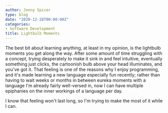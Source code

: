 ```yaml
---
author: Jonny Spicer
type: blog
date: "2020-12-28T00:00:00Z"
categories:
- Software Development
title: Lightbulb Moments
---
```

The best bit about learning anything, at least in my opinion, is the lightbulb moments you get along the way. After some amount of time struggling with a concept, trying desperately to
make it sink in and feel intuitive, eventually something just clicks, the cartoonish bulb above your head illuminates, and you've got it. That feeling is one of the reasons why I enjoy
programming, and it's made learning a new language especially fun recently; rather than having to wait weeks or months in between eureka moments with a language I'm already fairly
well-versed in, now I can have multiple epiphanies on the inner workings of a language per day.

I know that feeling won't last long, so I'm trying to make the most of it while I can.
